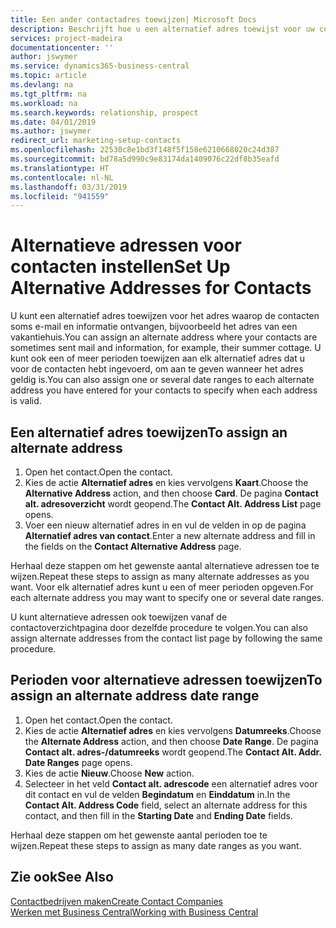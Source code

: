 ```yaml
---
title: Een ander contactadres toewijzen| Microsoft Docs
description: Beschrijft hoe u een alternatief adres toewijst voor uw contactpersonen of prospects, waar ze soms informatie toegestuurd krijgen.
services: project-madeira
documentationcenter: ''
author: jswymer
ms.service: dynamics365-business-central
ms.topic: article
ms.devlang: na
ms.tgt_pltfrm: na
ms.workload: na
ms.search.keywords: relationship, prospect
ms.date: 04/01/2019
ms.author: jswymer
redirect_url: marketing-setup-contacts
ms.openlocfilehash: 22530c8e1bd3f148f5f158e6210668020c24d387
ms.sourcegitcommit: bd78a5d990c9e83174da1409076c22df8b35eafd
ms.translationtype: HT
ms.contentlocale: nl-NL
ms.lasthandoff: 03/31/2019
ms.locfileid: "941559"
---
```

# <a name="set-up-alternative-addresses-for-contacts"></a><span data-ttu-id="d78a0-103">Alternatieve adressen voor contacten instellen</span><span class="sxs-lookup"><span data-stu-id="d78a0-103">Set Up Alternative Addresses for Contacts</span></span>
<span data-ttu-id="d78a0-104">U kunt een alternatief adres toewijzen voor het adres waarop de contacten soms e-mail en informatie ontvangen, bijvoorbeeld het adres van een vakantiehuis.</span><span class="sxs-lookup"><span data-stu-id="d78a0-104">You can assign an alternate address where your contacts are sometimes sent mail and information, for example, their summer cottage.</span></span> <span data-ttu-id="d78a0-105">U kunt ook een of meer perioden toewijzen aan elk alternatief adres dat u voor de contacten hebt ingevoerd, om aan te geven wanneer het adres geldig is.</span><span class="sxs-lookup"><span data-stu-id="d78a0-105">You can also assign one or several date ranges to each alternate address you have entered for your contacts to specify when each address is valid.</span></span>

## <a name="to-assign-an-alternate-address"></a><span data-ttu-id="d78a0-106">Een alternatief adres toewijzen</span><span class="sxs-lookup"><span data-stu-id="d78a0-106">To assign an alternate address</span></span>
1. <span data-ttu-id="d78a0-107">Open het contact.</span><span class="sxs-lookup"><span data-stu-id="d78a0-107">Open the contact.</span></span>
2. <span data-ttu-id="d78a0-108">Kies de actie **Alternatief adres** en kies vervolgens **Kaart**.</span><span class="sxs-lookup"><span data-stu-id="d78a0-108">Choose the **Alternative Address** action, and then choose **Card**.</span></span> <span data-ttu-id="d78a0-109">De pagina **Contact alt. adresoverzicht** wordt geopend.</span><span class="sxs-lookup"><span data-stu-id="d78a0-109">The **Contact Alt. Address List** page opens.</span></span>
3. <span data-ttu-id="d78a0-110">Voer een nieuw alternatief adres in en vul de velden in op de pagina **Alternatief adres van contact**.</span><span class="sxs-lookup"><span data-stu-id="d78a0-110">Enter a new alternate address and fill in the fields on the **Contact Alternative Address** page.</span></span>

<span data-ttu-id="d78a0-111">Herhaal deze stappen om het gewenste aantal alternatieve adressen toe te wijzen.</span><span class="sxs-lookup"><span data-stu-id="d78a0-111">Repeat these steps to assign as many alternate addresses as you want.</span></span> <span data-ttu-id="d78a0-112">Voor elk alternatief adres kunt u een of meer perioden opgeven.</span><span class="sxs-lookup"><span data-stu-id="d78a0-112">For each alternate address you may want to specify one or several date ranges.</span></span>

<span data-ttu-id="d78a0-113">U kunt alternatieve adressen ook toewijzen vanaf de contactoverzichtpagina door dezelfde procedure te volgen.</span><span class="sxs-lookup"><span data-stu-id="d78a0-113">You can also assign alternate addresses from the contact list page by following the same procedure.</span></span>

## <a name="to-assign-an-alternate-address-date-range"></a><span data-ttu-id="d78a0-114">Perioden voor alternatieve adressen toewijzen</span><span class="sxs-lookup"><span data-stu-id="d78a0-114">To assign an alternate address date range</span></span>
1. <span data-ttu-id="d78a0-115">Open het contact.</span><span class="sxs-lookup"><span data-stu-id="d78a0-115">Open the contact.</span></span>
2. <span data-ttu-id="d78a0-116">Kies de actie **Alternatief adres** en kies vervolgens **Datumreeks**.</span><span class="sxs-lookup"><span data-stu-id="d78a0-116">Choose the **Alternate Address** action, and then choose **Date Range**.</span></span> <span data-ttu-id="d78a0-117">De pagina **Contact alt. adres-/datumreeks** wordt geopend.</span><span class="sxs-lookup"><span data-stu-id="d78a0-117">The **Contact Alt. Addr. Date Ranges** page opens.</span></span>
3. <span data-ttu-id="d78a0-118">Kies de actie **Nieuw**.</span><span class="sxs-lookup"><span data-stu-id="d78a0-118">Choose **New** action.</span></span>
4. <span data-ttu-id="d78a0-119">Selecteer in het veld **Contact alt. adrescode** een alternatief adres voor dit contact en vul de velden **Begindatum** en **Einddatum** in.</span><span class="sxs-lookup"><span data-stu-id="d78a0-119">In the **Contact Alt. Address Code** field, select an alternate address for this contact, and then fill in the **Starting Date** and **Ending Date** fields.</span></span>

<span data-ttu-id="d78a0-120">Herhaal deze stappen om het gewenste aantal perioden toe te wijzen.</span><span class="sxs-lookup"><span data-stu-id="d78a0-120">Repeat these steps to assign as many date ranges as you want.</span></span>

## <a name="see-also"></a><span data-ttu-id="d78a0-121">Zie ook</span><span class="sxs-lookup"><span data-stu-id="d78a0-121">See Also</span></span>
[<span data-ttu-id="d78a0-122">Contactbedrijven maken</span><span class="sxs-lookup"><span data-stu-id="d78a0-122">Create Contact Companies</span></span>](marketing-create-contact-companies.md)  
[<span data-ttu-id="d78a0-123">Werken met Business Central</span><span class="sxs-lookup"><span data-stu-id="d78a0-123">Working with Business Central</span></span>](ui-work-product.md)
